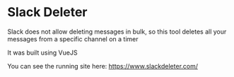 # Slack Deleter
Slack does not allow deleting messages in bulk, so this tool deletes all your messages from a specific channel on a timer

It was built using VueJS

You can see the running site here: https://www.slackdeleter.com/
